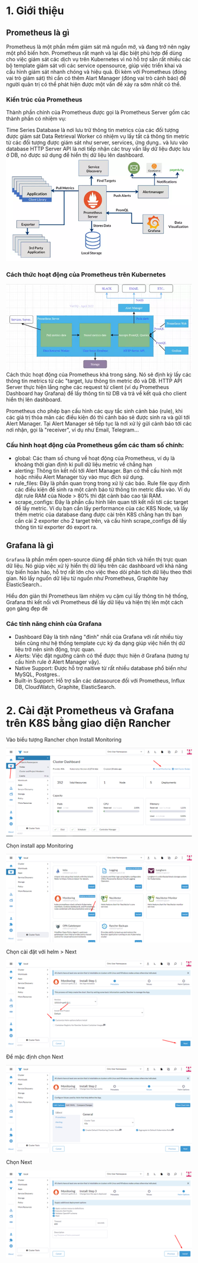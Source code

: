 # 1. Giới thiệu  

## Prometheus là gì
Prometheus là một phần mềm giám sát mã nguồn mở, và đang trở nên ngày một phổ biến hơn. Prometheus rất mạnh và lại đặc biệt phù hợp để dùng cho việc giám sát các dịch vụ trên Kubernetes vì nó hỗ trợ sẵn rất nhiều các bộ template giám sát với các service opensource, giúp việc triển khai và cấu hình giám sát nhanh chóng và hiệu quả. Đi kèm với Prometheus (đóng vai trò giám sát) thì cần có thêm Alart Manager (đóng vai trò cảnh báo) để người quản trị có thể phát hiện được một vấn đề xảy ra sớm nhất có thể.
### Kiến trúc của Prometheus
Thành phần chính của Prometheus được gọi là Prometheus Server gồm các thành phần có nhiệm vụ:

Time Series Database là nơi lưu trữ thông tin metrics của các đối tượng được giám sát
Data Retrieval Worker có nhiệm vụ lấy tất cả thông tin metric từ các đối tượng được giám sát như server, services, ứng dụng.. và lưu vào database
HTTP Server API là nơi tiếp nhận các truy vấn lấy dữ liệu được lưu ở DB, nó được sử dụng để hiển thị dữ liệu lên dashboard.  
<img src="/images/prometheus.png">

### Cách thức hoạt động của Prometheus trên Kubernetes
<img src="/images/prometheus1.png">
Cách thức hoạt động của Prometheus khá trong sáng. Nó sẽ định kỳ lấy các thông tin metrics từ các "target, lưu thông tin metric đó và DB. HTTP API Server thực hiện lắng nghe các request từ client (ví dụ Prometheus Dashboard hay Grafana) để lấy thông tin từ DB và trả về kết quả cho client hiển thị lên dashboard.

Prometheus cho phép bạn cấu hình các quy tắc sinh cảnh báo (rule), khi các giá trị thỏa mãn các điều kiện đó thì cảnh báo sẽ được sinh ra và gửi tới Alert Manager. Tại Alert Manager sẽ tiếp tục là nơi xử lý gửi cảnh báo tới các nơi nhận, gọi là "receiver", ví dụ như Email, Telegram...  

### Cấu hình hoạt động của Prometheus gồm các tham số chính:

- global: Các tham số chung về hoạt động của Prometheus, ví dụ là khoảng thời gian định kì pull dữ liệu metric về chẳng hạn  
- alerting: Thông tin kết nối tới Alert Manager. Bạn có thể cấu hình một hoặc nhiều Alert Manager tùy vào mục đích sử dụng.  
- rule_files: Đây là phần quan trọng trong xử lý các báo. Rule file quy định các điều kiện để sinh ra một cảnh báo từ thông tin metric đầu vào. Ví dụ đặt rule RAM của Node > 80% thì đặt cảnh báo cao tải RAM.  
- scrape_configs: Đây là phần cấu hình liên quan tới kết nối tới các target để lấy metric. Ví dụ bạn cần lấy performance của các K8S Node, và lấy thêm metric của database đang được cài trên K8S chẳng hạn thì bạn cần cài 2 exporter cho 2 target trên, và cấu hình scrape_configs để lấy thông tin từ exporter đó export ra.


## Grafana là gì
`Grafana` là phần mềm open-source dùng để phân tích và hiển thị trực quan dữ liệu. Nó giúp việc xử lý hiển thị dữ liệu trên các dashboard với khả năng tùy biến hoàn hảo, hỗ trợ rất lớn cho việc theo dõi phân tích dữ liệu theo thời gian. Nó lấy nguồn dữ liệu từ nguồn như Prometheus, Graphite hay ElasticSearch..

Hiểu đơn giản thì Prometheus làm nhiệm vụ cặm cụi lấy thông tin hệ thống, Grafana thì kết nối với Prometheus để lấy dữ liệu và hiện thị lên một cách gọn gàng đẹp đẽ 
### Các tính năng chính của Grafana
- Dashboard Đây là tính năng "đỉnh" nhất của Grafana với rất nhiều tùy biến cũng như hệ thống template cực kỳ đa dạng giúp việc hiển thị dữ liệu trở nên sinh động, trực quan.  
- Alerts: Việc đặt ngưỡng cảnh có thể được thực hiện ở Grafana (tương tự cấu hình rule ở Alert Manager vậy).  
- Native Support: Được hỗ trợ naitive từ rất nhiều database phổ biến như MySQL, Postgres..  
- Built-in Support: Hỗ trợ sẵn các datasource đối với Prometheus, Influx DB, CloudWatch, Graphite, ElasticSearch.
# 2. Cài đặt Prometheus và Grafana trên K8S bằng giao diện Rancher  
Vào biểu tượng Rancher chọn Install Monitoring  

<img src='/images/rancher12.png' />  

Chọn install app Monitoring  

<img src='/images/rancher13.png' />  

Chọn cài đặt với helm > Next  

<img src='/images/rancher14.png' />  

Để mặc định chọn Next  

<img src='/images/rancher15.png' />  

Chọn Next  

<img src='/images/rancher16.png' /> 



